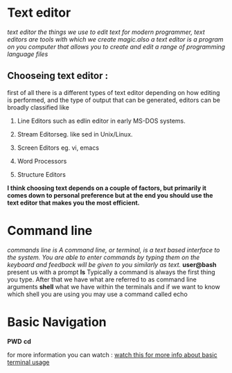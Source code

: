 # Text editor 

*text editor the things we use to edit text for  modern programmer, text editors are tools with which we create magic.also a text editor is a program on you computer that allows you to create and edit a range of programming language files*
## Chooseing text editor : 
first of all there is a different types of text editor depending on how editing is performed, and the type of output that can be generated, editors can be broadly classified like 


1. Line Editors such as edlin editor in early MS-DOS systems.

1. Stream Editorseg. like sed in Unix/Linux. 

1. Screen Editors  eg. vi, emacs

1. Word Processors 

1. Structure Editors

**I think choosing text  depends on a couple of factors, but primarily it comes down to personal preference but at the end you should use the text editor that makes you the most efficient.**
# Command line 
*commands line is A command line, or terminal, is a text based interface to the system. You are able to enter commands by typing them on the keyboard and feedback will be given to you similarly as text.*
**user@bash** present us with a prompt
**ls** Typically a command is always the first thing you type. After that we have what are referred to as command line arguments
**shell** what we have within the terminals and if we want to know which shell you are using you may use a command called echo
# Basic Navigation
**PWD** **cd** 

for more information you can watch :
 [watch this for more info about basic terminal usage](https://www.youtube.com/watch?v=jDINUSK7rXE )

